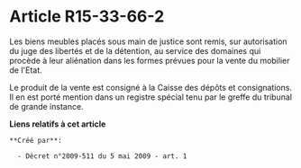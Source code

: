 # Article R15-33-66-2

Les biens meubles placés sous main de justice sont remis, sur autorisation du juge des libertés et de la détention, au
service des domaines qui procède à leur aliénation dans les formes prévues pour la vente du mobilier de l'Etat. 

Le produit de la vente est consigné à la Caisse des dépôts et consignations. Il en est porté mention dans un registre spécial
tenu par le greffe du tribunal de grande instance.

**Liens relatifs à cet article**

	**Créé par**:

	  - Décret n°2009-511 du 5 mai 2009 - art. 1
